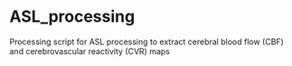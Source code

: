 # ASL_processing
Processing script for ASL processing to extract cerebral blood flow (CBF) and cerebrovascular reactivity (CVR) maps
